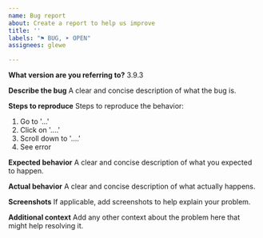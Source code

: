 ```yaml
---
name: Bug report
about: Create a report to help us improve
title: ''
labels: "⚑ BUG, ➤ OPEN"
assignees: glewe

---
```


**What version are you referring to?**
3.9.3

**Describe the bug**
A clear and concise description of what the bug is.

**Steps to reproduce**
Steps to reproduce the behavior:
1. Go to '...'
2. Click on '....'
3. Scroll down to '....'
4. See error

**Expected behavior**
A clear and concise description of what you expected to happen.

**Actual behavior**
A clear and concise description of what actually happens.

**Screenshots**
If applicable, add screenshots to help explain your problem.

**Additional context**
Add any other context about the problem here that might help resolving it.
